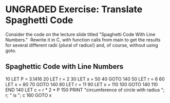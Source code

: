 <h1 class="page-title">UNGRADED Exercise: Translate Spaghetti Code</h1>
<p>Consider the code on the lecture slide titled "Spaghetti Code With Line Numbers." &nbsp;Rewrite it in C, with function calls from main to get the results for several different radii (plural of radius!) and, of course, without using goto.</p>
<div id="assign-to-mount-point"></div>

<h2>Spaghettic Code with Line Numbers</h2>
<div>
10 LET P = 3.1416
20 LET r = 2
30 LET x = 50
40 GOTO 140
50 LET r = 6
60 LET x = 80
70 GOTO 140
80 LET r = 11
90 LET x = 110
100 GOTO 140
110 END
140 LET c = r * 2 * P
150 PRINT "circumference of circle with radius "; r; " is "; c
160 GOTO x
</div>
